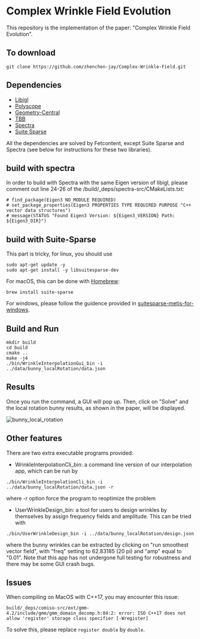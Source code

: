 # Complex Wrinkle Field Evolution
This repository is the implementation of the paper: "Complex Wrinkle Field Evolution".

## To download
```
git clone https://github.com/zhenchen-jay/Complex-Wrinkle-Field.git 
```

## Dependencies
- [Libigl](https://github.com/libigl/libigl.git)
- [Polyscope](https://github.com/nmwsharp/polyscope.git)
- [Geometry-Central](https://github.com/nmwsharp/geometry-central.git) 
- [TBB](https://github.com/wjakob/tbb.git)
- [Spectra](https://github.com/yixuan/spectra.git)
- [Suite Sparse](https://people.engr.tamu.edu/davis/suitesparse.html)

All the dependencies are solved by Fetcontent, except Suite Sparse and Spectra (see below for instructions for these two libraries). 

## build with spectra
In order to build with Spectra with the same Eigen version of libigl, please comment out line 24-26 of the /build/_deps/spectra-src/CMakeLists.txt:
```
# find_package(Eigen3 NO_MODULE REQUIRED)
# set_package_properties(Eigen3 PROPERTIES TYPE REQUIRED PURPOSE "C++ vector data structures")
# message(STATUS "Found Eigen3 Version: ${Eigen3_VERSION} Path: ${Eigen3_DIR}")
```

## build with Suite-Sparse
This part is tricky, for linux, you should use 
```
sudo apt-get update -y
sudo apt-get install -y libsuitesparse-dev
```

For macOS, this can be done with [Homebrew](https://brew.sh/):
```
brew install suite-sparse
```

For windows, please follow the guidence provided in [suitesparse-metis-for-windows](https://github.com/jlblancoc/suitesparse-metis-for-windows).


## Build and Run
```
mkdir build
cd build
cmake ..
make -j4
./bin/WrinkleInterpolationGui_bin -i ../data/bunny_localRotation/data.json
```

## Results
Once you run the command, a GUI will pop up. Then, click on "Solve" and the local rotation bunny results, as shown in the paper, will be displayed.

![bunny_local_rotation](https://user-images.githubusercontent.com/29785561/188839142-906f3b2e-1051-458d-9c80-bd189e9bca07.gif)


## Other features
There are two extra executable programs provided: 
- WrinkleInterpolationCli_bin: a command line version of our interpolation app, which can be run by
```
./bin/WrinkleInterpolationCli_bin -i ../data/bunny_localRotation/data.json -r 
```
where -r option force the program to reoptimize the problem

- UserWrinkleDesign_bin: a tool for users to design wrinkles by themselves by assign frequency fields and amplitude. This can be tried with
```
./bin/UserWrinkleDesign_bin -i ../data/bunny_localRotation/design.json 
``` 
where the bunny wrinkles can be extracted by clicking on "run smoothest vector field", with "freq" setting to 62.83185 (20 pi) and "amp" equal to "0.01". Note that this app has not undergone full testing for robustness and there may be some GUI crash bugs.


## Issues
When compiling on MacOS with C++17, you may encounter this issue: 
```
build/_deps/comiso-src/ext/gmm-4.2/include/gmm/gmm_domain_decomp.h:84:2: error: ISO C++17 does not allow 'register' storage class specifier [-Wregister]
```
To solve this, please replace `register double` by `double`.  

